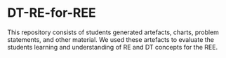 # DT-RE-for-REE
This repository consists of students generated artefacts, charts, problem statements, and other material. 
We used these artefacts to evaluate the students learning and understanding of RE and DT concepts for the REE. 
